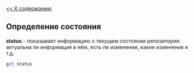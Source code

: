 [<< К содержанию](./readme.md)

## Определение состояния

**status** - показывает информацию о текущем состоянии репозитория: актуальна ли информация в нём, есть ли изменения, какие изменения и т.д.

```bash hljs=
git status
```
